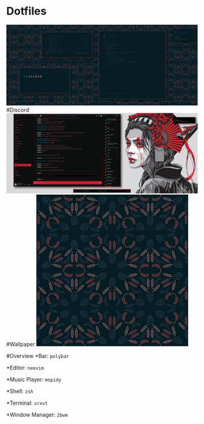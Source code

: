 # Dotfiles
![alt text](setup.png)
#Discord
![alt text](discord.png)
#Wallpaper
![alt text](wall.png)

#Overview
*Bar: ```polybar```

*Editor: ```neovim```

*Music Player: ```mopidy```

*Shell: ```zsh```

*Terminal: ```urxvt```

*Window Manager: ```2bwm```
